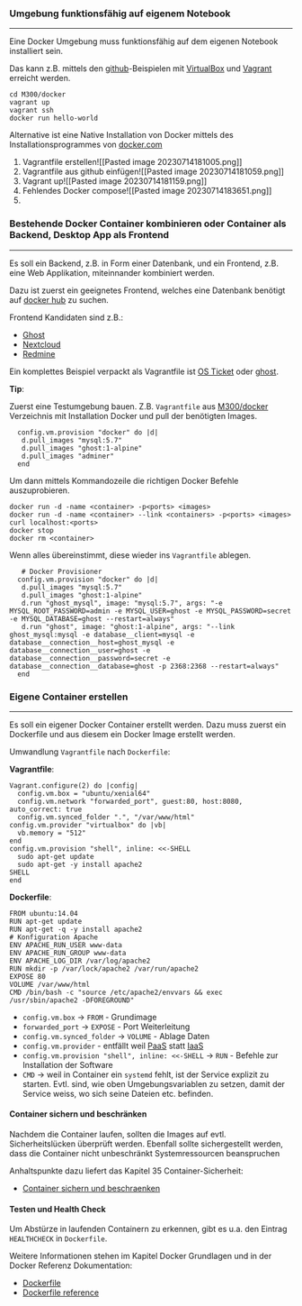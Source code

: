 
### Umgebung funktionsfähig auf eigenem Notebook 
***

Eine Docker Umgebung muss funktionsfähig auf dem eigenen Notebook installiert sein.

Das kann z.B. mittels den [github](https://github.com/mc-b/M300)-Beispielen mit [VirtualBox](https://www.virtualbox.org/) und [Vagrant](https://www.vagrantup.com/) erreicht werden.

	cd M300/docker
	vagrant up
	vagrant ssh
	docker run hello-world
	
Alternative ist eine Native Installation von Docker mittels des Installationsprogrammes von [docker.com](https://www.docker.com/community-edition)
1. Vagrantfile erstellen![[Pasted image 20230714181005.png]]
2. Vagrantfile aus github einfügen![[Pasted image 20230714181059.png]]
3. Vagrant up![[Pasted image 20230714181159.png]]
4. Fehlendes Docker compose![[Pasted image 20230714183651.png]]
5. 
### Bestehende Docker Container kombinieren oder Container als Backend, Desktop App als Frontend 
***

Es soll ein Backend, z.B. in Form einer Datenbank, und ein Frontend, z.B. eine Web Applikation, miteinnander kombiniert werden.

Dazu ist zuerst ein geeignetes Frontend, welches eine Datenbank benötigt auf [docker hub](http://hub.docker.com) zu suchen.

Frontend Kandidaten sind z.B.:
* [Ghost](https://hub.docker.com/_/ghost/)
* [Nextcloud](https://hub.docker.com/_/nextcloud/)
* [Redmine](https://hub.docker.com/_/redmine/)

Ein komplettes Beispiel verpackt als Vagrantfile ist [OS Ticket](../services/osticket) oder [ghost](../services/ghost).

**Tip**:

Zuerst eine Testumgebung bauen. Z.B. `Vagrantfile` aus [M300/docker](../docker/Vagrantfile) Verzeichnis mit Installation Docker und pull der benötigten Images.

	  config.vm.provision "docker" do |d|
	   d.pull_images "mysql:5.7"
	   d.pull_images "ghost:1-alpine"
	   d.pull_images "adminer" 
	  end
 
Um dann mittels Kommandozeile die richtigen Docker Befehle auszuprobieren. 

	docker run -d -name <container> -p<ports> <images>
	docker run -d -name <container> --link <containers> -p<ports> <images>
	curl localhost:<ports>
	docker stop
	docker rm <container>

Wenn alles übereinstimmt, diese wieder ins `Vagrantfile` ablegen.

	   # Docker Provisioner
	  config.vm.provision "docker" do |d|
	   d.pull_images "mysql:5.7"
	   d.pull_images "ghost:1-alpine"
	   d.run "ghost_mysql", image: "mysql:5.7", args: "-e MYSQL_ROOT_PASSWORD=admin -e MYSQL_USER=ghost -e MYSQL_PASSWORD=secret -e MYSQL_DATABASE=ghost --restart=always"
	   d.run "ghost", image: "ghost:1-alpine", args: "--link ghost_mysql:mysql -e database__client=mysql -e database__connection__host=ghost_mysql -e database__connection__user=ghost -e database__connection__password=secret -e database__connection__database=ghost -p 2368:2368 --restart=always"
	  end

### Eigene Container erstellen
***

Es soll ein eigener Docker Container erstellt werden. Dazu muss zuerst ein Dockerfile und aus diesem ein Docker Image erstellt werden.

Umwandlung `Vagrantfile` nach `Dockerfile`:

**Vagrantfile**:

	Vagrant.configure(2) do |config|
	  config.vm.box = "ubuntu/xenial64"
	  config.vm.network "forwarded_port", guest:80, host:8080, auto_correct: true
	  config.vm.synced_folder ".", "/var/www/html"  
	config.vm.provider "virtualbox" do |vb|
	  vb.memory = "512"  
	end
	config.vm.provision "shell", inline: <<-SHELL
	  sudo apt-get update
	  sudo apt-get -y install apache2 
	SHELL
	end
	
**Dockerfile**:

	FROM ubuntu:14.04
	RUN apt-get update
	RUN apt-get -q -y install apache2 
	# Konfiguration Apache
	ENV APACHE_RUN_USER www-data
	ENV APACHE_RUN_GROUP www-data
	ENV APACHE_LOG_DIR /var/log/apache2
	RUN mkdir -p /var/lock/apache2 /var/run/apache2
	EXPOSE 80
	VOLUME /var/www/html
	CMD /bin/bash -c "source /etc/apache2/envvars && exec /usr/sbin/apache2 -DFOREGROUND"

* `config.vm.box` -> `FROM` - Grundimage
* `forwarded_port` -> `EXPOSE` - Port Weiterleitung
* `config.vm.synced_folder` -> `VOLUME` - Ablage Daten
* `config.vm.provider` - entfällt weil [PaaS](https://de.wikipedia.org/wiki/Cloud_Computing) statt [IaaS](https://de.wikipedia.org/wiki/Cloud_Computing)
* `config.vm.provision "shell", inline: <<-SHELL` -> `RUN` - Befehle zur Installation der Software 
* `CMD` -> weil in Container ein `systemd` fehlt, ist der Service explizit zu starten. Evtl. sind, wie oben Umgebungsvariablen zu setzen, damit der Service weiss, wo sich seine Dateien etc. befinden.

#### Container sichern und beschränken

Nachdem die Container laufen, sollten die Images auf evtl. Sicherheitslücken überprüft werden. Ebenfall sollte sichergestellt werden, dass die Container nicht unbeschränkt Systemressourcen beanspruchen 

Anhaltspunkte dazu liefert das Kapitel 35 Container-Sicherheit:
- [Container sichern und beschraenken](../35-Sicherheit/)

#### Testen und Health Check

Um Abstürze in laufenden Containern zu erkennen, gibt es u.a. den Eintrag `HEALTHCHECK` in `Dockerfile`.

Weitere Informationen stehen im Kapitel Docker Grundlagen und in der Docker Referenz Dokumentation:
* [Dockerfile](README.md#dockerfile)
* [Dockerfile reference](https://docs.docker.com/engine/reference/builder/#healthcheck)

